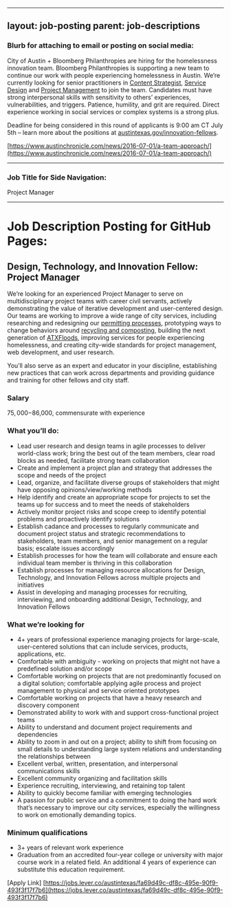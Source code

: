 
---
layout: job-posting
parent: job-descriptions
---

### Blurb for attaching to email or posting on social media:
City of Austin + Bloomberg Philanthropies are hiring for the homelessness innovation team. Bloomberg Philanthropies is supporting a new team to continue our work with people experiencing homelessness in Austin. We’re currently looking for senior practitioners in [Content Strategist](https://cityofaustin.github.io/innovation-fellows/join#content-strategist), [Service Design](https://cityofaustin.github.io/innovation-fellows/join#service-designer) and [Project Management](https://cityofaustin.github.io/innovation-fellows/join#project-manager) to join the team. Candidates must have strong interpersonal skills with sensitivity to others’ experiences, vulnerabilities, and triggers. Patience, humility, and grit are required. Direct experience working in social services or complex systems is a strong plus.

Deadline for being considered in this round of applicants is 9:00 am CT July 5th – learn more about the positions at [austintexas.gov/innovation-fellows](https://austintexas.gov/innovation-fellows).

[https://www.austinchronicle.com/news/2016-07-01/a-team-approach/](https://www.austinchronicle.com/news/2016-07-01/a-team-approach/)
_________________________________________________________________________
### Job Title for Side Navigation:
Project Manager

___________________________________________________________________
# Job Description Posting for GitHub Pages:

## Design, Technology, and Innovation Fellow: Project Manager
We’re looking for an experienced Project Manager to serve on multidisciplinary project teams with career civil servants, actively demonstrating the value of iterative development and user-centered design. Our teams are working to improve a wide range of city services, including researching and redesigning our [permitting processes](http://www.austintexas.gov/department/development-services), prototyping ways to change behaviors around [recycling and composting](http://www.austintexas.gov/department/austin-resource-recovery), building the next generation of [ATXFloods](https://www.atxfloods.com/), improving services for people experiencing homelessness, and creating city-wide standards for project management, web development, and user research.

You’ll also serve as an expert and educator in your discipline, establishing new practices that can work across departments and providing guidance and training for other fellows and city staff.

### Salary
$75,000-$86,000, commensurate with experience

### What you’ll do:
-   Lead user research and design teams in agile processes to deliver world-class work; bring the best out of the team members, clear road blocks as needed, facilitate strong team collaboration    
-   Create and implement a project plan and strategy that addresses the scope and needs of the project    
-   Lead, organize, and facilitate diverse groups of stakeholders that might have opposing opinions/view/working methods    
-   Help identify and create an appropriate scope for projects to set the teams up for success and to meet the needs of stakeholders    
-   Actively monitor project risks and scope creep to identify potential problems and proactively identify solutions    
-   Establish cadance and processes to regularly communicate and document project status and strategic recommendations to stakeholders, team members, and senior management on a regular basis; escalate issues accordingly    
-   Establish processes for how the team will collaborate and ensure each individual team member is thriving in this collaboration    
-   Establish processes for managing resource allocations for Design, Technology, and Innovation Fellows across multiple projects and initiatives    
-   Assist in developing and managing processes for recruiting, interviewing, and onboarding additional Design, Technology, and Innovation Fellows   

### What we’re looking for
-   4+ years of professional experience managing projects for large-scale, user-centered solutions that can include services, products, applications, etc.
-   Comfortable with ambiguity - working on projects that might not have a predefined solution and/or scope    
-   Comfortable working on projects that are not predominantly focused on a digital solution; comfortable applying agile process and project management to physical and service oriented prototypes    
-   Comfortable working on projects that have a heavy research and discovery component    
-   Demonstrated ability to work with and support cross-functional project teams    
-   Ability to understand and document project requirements and dependencies    
-   Ability to zoom in and out on a project; ability to shift from focusing on small details to understanding large system relations and understanding the relationships between    
-   Excellent verbal, written, presentation, and interpersonal communications skills    
-   Excellent community organizing and facilitation skills    
-   Experience recruiting, interviewing, and retaining top talent    
-   Ability to quickly become familiar with emerging technologies    
-   A passion for public service and a commitment to doing the hard work that’s necessary to improve our city services, especially the willingness to work on emotionally demanding topics.
   
### Minimum qualifications
-   3+ years of relevant work experience    
-   Graduation from an accredited four-year college or university with major course work in a related field. An additional 4 years of experience can substitute this education requirement.
    
[Apply Link]
[https://jobs.lever.co/austintexas/fa69d49c-df8c-495e-90f9-493f3f17f7b6](https://jobs.lever.co/austintexas/fa69d49c-df8c-495e-90f9-493f3f17f7b6)

